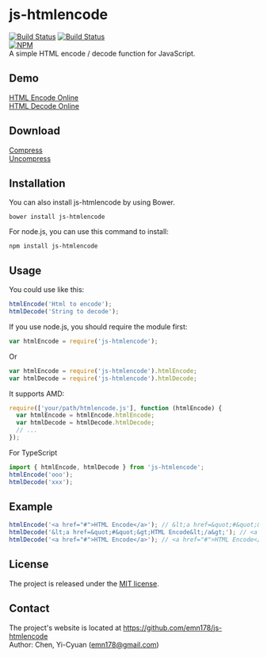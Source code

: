 # js-htmlencode
[![Build Status](https://api.travis-ci.org/emn178/js-htmlencode.png)](https://travis-ci.org/emn178/js-htmlencode)
[![Build Status](https://coveralls.io/repos/emn178/js-htmlencode/badge.png?branch=master)](https://coveralls.io/r/emn178/js-htmlencode?branch=master)  
[![NPM](https://nodei.co/npm/js-htmlencode.png?stars&downloads)](https://nodei.co/npm/js-htmlencode/)  
A simple HTML encode / decode function for JavaScript.

## Demo
[HTML Encode Online](http://emn178.github.io/online-tools/html_encode.html)  
[HTML Decode Online](http://emn178.github.io/online-tools/html_decode.html)  

## Download
[Compress](https://raw.github.com/emn178/js-htmlencode/master/build/htmlencode.min.js)  
[Uncompress](https://raw.github.com/emn178/js-htmlencode/master/src/htmlencode.js)

## Installation
You can also install js-htmlencode by using Bower.

    bower install js-htmlencode

For node.js, you can use this command to install:

    npm install js-htmlencode

## Usage
You could use like this:
```JavaScript
htmlEncode('Html to encode');
htmlDecode('String to decode');
```
If you use node.js, you should require the module first:
```JavaScript
var htmlEncode = require('js-htmlencode');
```
Or
```JavaScript
var htmlEncode = require('js-htmlencode').htmlEncode;
var htmlDecode = require('js-htmlencode').htmlDecode;
```
It supports AMD:
```JavaScript
require(['your/path/htmlencode.js'], function (htmlEncode) {
  var htmlEncode = htmlEncode.htmlEncode;
  var htmlDecode = htmlDecode.htmlDecode;
  // ...
});
```
For TypeScript
```TypeScript
import { htmlEncode, htmlDecode } from 'js-htmlencode';
htmlEncode('ooo');
htmlDecode('xxx');
```
## Example
```JavaScript
htmlEncode('<a href="#">HTML Encode</a>'); // &lt;a href=&quot;#&quot;&gt;HTML Encode&lt;/a&gt;
htmlDecode('&lt;a href=&quot;#&quot;&gt;HTML Encode&lt;/a&gt;'); // <a href="#">HTML Encode</a>
htmlDecode('<a href="#">HTML Encode</a>'); // <a href="#">HTML Encode</a>
```

## License
The project is released under the [MIT license](http://www.opensource.org/licenses/MIT).

## Contact
The project's website is located at https://github.com/emn178/js-htmlencode  
Author: Chen, Yi-Cyuan (emn178@gmail.com)
